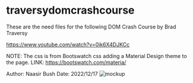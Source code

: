 # traversydomcrashcourse

These are the need files for the following DOM Crash Course by Brad Traversy

https://www.youtube.com/watch?v=0ik6X4DJKCc

NOTE: The css is from Bootswatch css adding a Material Design theme to the page.
LINK: https://bootswatch.com/materia/

Author: Naasir Bush
Date: 2022/12/17
![mockup](https://user-images.githubusercontent.com/33667015/208248752-d97fea16-4cce-47f7-89ce-547be239da89.png)
